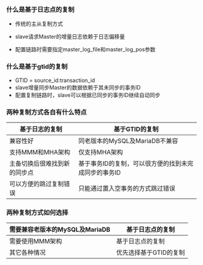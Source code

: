 ### 什么是基于日志点的复制

- 传统的主从复制方式

- slave请求Master的增量日志依赖于日志偏移量

- 配置链路时需要指定master_log_file和master_log_pos参数

### 什么是基于gtid的复制

- GTID = source_id:transaction_id
- slave增量同步Master的数据依赖于其未同步的事务ID
- 配置复制链路时，slave可以根据已同步的事务ID继续自动同步

### 两种复制方式各自有什么特点

| 基于日志的复制               | 基于GTID的复制                                       |
| ---------------------------- | ---------------------------------------------------- |
| 兼容性好                     | 同老版本的MySQL及MariaDB不兼容                       |
| 支持MMM和MHA架构             | 仅支持MHA架构                                        |
| 主备切换后很难找到新的同步点 | 基于事务ID的复制，可以很方便的找到未完成同步的事务ID |
| 可以方便的跳过复制错误       | 只能通过置入空事务的方式跳过错误                     |

### 两种复制方式如何选择

| 需要兼容老版本的MySQL及MariaDB | 基于日志点的复制       |
| ------------------------------ | ---------------------- |
| 需要使用MMM架构                | 基于日志点的复制       |
| 其它各种情况                   | 优先选择基于GTID的复制 |



